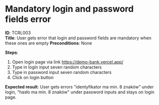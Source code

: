 # Mandatory login and password fields error

**ID**: TCRL003  
**Title**: User gets error that login and password fields are mandatory when these ones are empty
**Preconditions**: None

**Steps**:

1. Open login page via link https://demo-bank.vercel.app/
2. Type in login input seven random characters
3. Type in password input seven random
   characters
4. Click on login button

**Expected result**: User gets errors "identyfikator ma min. 8 znaków" under login, "hasło ma min. 8 znaków" under password inputs and stays on login page.

